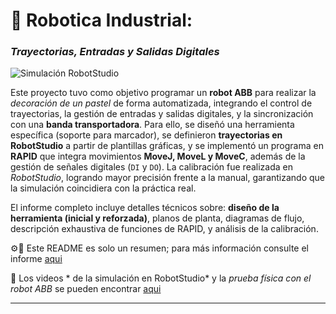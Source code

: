 # 🦾 Robotica Industrial:
### *Trayectorias, Entradas y Salidas Digitales* 

![Simulación RobotStudio](Informe/Imagenes/gif1.gif) 

Este proyecto tuvo como objetivo programar un **robot ABB** para realizar la *decoración de un pastel* de forma automatizada, integrando el control de trayectorias, la gestión de entradas y salidas digitales, y la sincronización con una **banda transportadora**. Para ello, se diseñó una herramienta específica (soporte para marcador), se definieron **trayectorias en RobotStudio** a partir de plantillas gráficas, y se implementó un programa en **RAPID** que integra movimientos **MoveJ, MoveL y MoveC**, además de la gestión de señales digitales (`DI` y `DO`). La calibración fue realizada en *RobotStudio*, logrando mayor precisión frente a la manual, garantizando que la simulación coincidiera con la práctica real.  

El informe completo incluye detalles técnicos sobre: **diseño de la herramienta (inicial y reforzada)**, planos de planta, diagramas de flujo, descripción exhaustiva de funciones de RAPID, y análisis de la calibración. 

⚙️📐 Este README es solo un resumen; para más información consulte el informe [aqui](https://github.com/eduran777/Robotica_Industrial_Trayectorias_Entradas_y_Salidas_Digitales/blob/ba7e6968e03fbb507c2ea7a11fcc6ef8e22a1e2e/Informe/Informe.md)
 
 
 🎥 Los videos * de la simulación en RobotStudio* y la *prueba física con el robot ABB* se pueden encontrar [aqui](https://drive.google.com/file/d/1xgL8D08dDtnwtgKczZ4C5zBR3tb_s7rM/view?usp=sharing)

---
